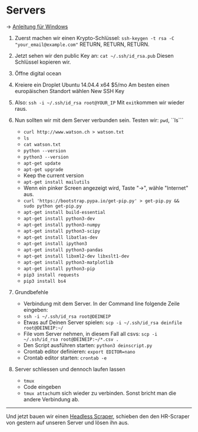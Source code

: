 # Servers

-> [Anleitung für Windows](https://tutorials.ubuntu.com/tutorial/tutorial-ssh-keygen-on-windows#0)

1. Zuerst machen wir einen Krypto-Schlüssel: ```ssh-keygen -t rsa -C "your_email@example.com"```  RETURN, RETURN, RETURN.
2. Jetzt sehen wir den public Key an: ```cat ~/.ssh/id_rsa.pub```
   Diesen Schlüssel kopieren wir.
3. Öffne digital ocean
4. Kreiere ein Droplet
   Ubuntu 14.04.4 x64
   $5/mo
   Am besten einen europäischen Standort wählen
   New SSH Key
5. Also: ```ssh -i ~/.ssh/id_rsa root@YOUR_IP```
   Mit ```exit```kommen wir wieder raus.
6. Nun sollten wir mit dem Server verbunden sein.
   Testen wir: ```pwd```, ``ls```
   - ```curl http://www.watson.ch > watson.txt```
   - ``ls``
   - ```cat watson.txt```
   - ```python --version```
   - ```python3 --version```
   - ```apt-get update```
   - ```apt-get upgrade```
   - Keep the current version
   - ```apt-get install mailutils```
   - Wenn ein pinker Screen angezeigt wird, Taste "->", wähle "Internet" aus.
   - ```curl 'https://bootstrap.pypa.io/get-pip.py' > get-pip.py && sudo python get-pip.py```
   - ```apt-get install build-essential```
   - ```apt-get install python3-dev```
   - ```apt-get install python3-numpy```
   - ```apt-get install python3-scipy```
   - ```apt-get install libatlas-dev```
   - ```apt-get install ipython3```
   - ```apt-get install python3-pandas```
   - ```apt-get install libxml2-dev libxslt1-dev```
   - ```apt-get install python3-matplotlib```
   - ```apt-get install python3-pip```
   - ```pip3 install requests```
   - ```pip3 install bs4```

6. Grundbefehle
   - Verbindung mit dem Server. In der Command line folgende Zeile eingeben:
   - ```ssh -i ~/.ssh/id_rsa root@DEINEIP```
   - Etwas auf Deinen Server spielen: ```scp -i ~/.ssh/id_rsa deinfile root@DEINEIP:~/```
   - File vom Server nehmen, in diesem Fall all csvs: ```scp -i ~/.ssh/id_rsa root@DEINEIP:~/*.csv .```
   - Den Script ausführen starten: ```python3 deinscript.py```
   - Crontab editor definieren: ```export EDITOR=nano```
   - Crontab editor starten: ```crontab -e```

7. Server schliessen und dennoch laufen lassen
   - ```tmux```
   - Code eingeben
   - ```tmux attach```um sich wieder zu verbinden. Sonst bricht man die andere Verbindung ab.

____________________________________________________

Und jetzt bauen wir einen [Headless Scraper](https://docs.google.com/document/d/1LIO5-VXDW2piwR8gAHPT8rJS2N6CLCIsY6deJsjU9LE/edit), schieben den den HR-Scraper von gestern auf unseren Server und lösen ihn aus.
